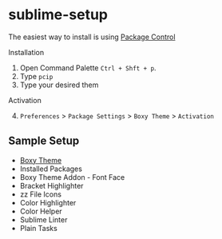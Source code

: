 # sublime-setup

The easiest way to install is using [Package Control](https://packagecontrol.io/)

Installation

1. Open Command Palette ```Ctrl + Shft + p```.
2. Type ```pcip```
3. Type your desired them

Activation

4. ```Preferences``` > ```Package Settings``` > ```Boxy Theme``` > ```Activation```


## Sample Setup

* [Boxy Theme](https://packagecontrol.io/packages/Boxy%20Theme)
 * Installed Packages
  * Boxy Theme Addon - Font Face
  * Bracket Highlighter
  * zz File Icons
  * Color Highlighter
  * Color Helper
  * Sublime Linter
  * Plain Tasks
